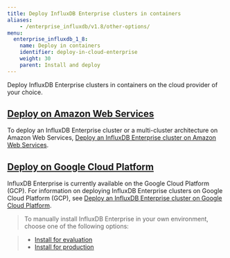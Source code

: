 ```yaml
---
title: Deploy InfluxDB Enterprise clusters in containers
aliases:
    - /enterprise_influxdb/v1.8/other-options/
menu:
  enterprise_influxdb_1_8:
    name: Deploy in containers
    identifier: deploy-in-cloud-enterprise
    weight: 30
    parent: Install and deploy
---
```


Deploy InfluxDB Enterprise clusters in containers on the cloud provider of your choice.

## [Deploy on Amazon Web Services](/enterprise_influxdb/v1.8/install-and-deploy/deploying/amazon-web-services/)

To deploy an InfluxDB Enterprise cluster or a multi-cluster architecture on Amazon Web Services, [Deploy an InfluxDB Enterprise cluster on Amazon Web Services](/enterprise_influxdb/v1.8/install-and-deploy/deploying/aws/).

## [Deploy on Google Cloud Platform](/enterprise_influxdb/v1.8/install-and-deploy/deploying/google-cloud-platform/)

InfluxDB Enterprise is currently available on the Google Cloud Platform (GCP). For information on deploying InfluxDB Enterprise clusters on Google Cloud Platform (GCP), see [Deploy an InfluxDB Enterprise cluster on Google Cloud Platform](/enterprise_influxdb/v1.8/install-and-deploy/deploying/google-cloud-platform/).

> To manually install InfluxDB Enterprise in your own environment, choose one of the following options:

>* [Install for evaluation](/enterprise_influxdb/v1.8/install-and-deploy/quickstart_installation/)
>* [Install for production](/enterprise_influxdb/v1.8/install-and-deploy/production_installation/)

